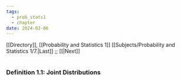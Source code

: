 ```yaml
---
tags:
  - prob_stats1
  - chapter
date: 2024-02-06
---
```

[[Directory]], [[Probability and Statistics 1]]
[[Subjects/Probability and Statistics 1/7.|Last]] ;; [[|Next]]
# 
## 
### Definition 1.1: Joint Distributions
